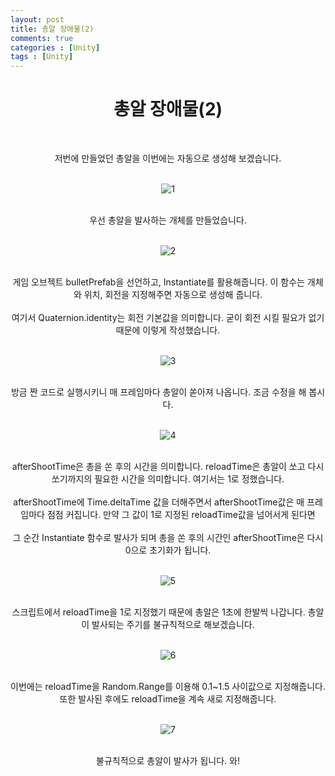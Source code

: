 ```yaml
---
layout: post
title: 총알 장애물(2)
comments: true
categories : [Unity]
tags : [Unity]
---
```

#  <center>총알 장애물(2)</center>
​ 
<center> 저번에 만들었던 총알을 이번에는 자동으로 생성해 보겠습니다.</center>
​    
<p align= "center">
  <img src="https://user-images.githubusercontent.com/82802067/121497256-36a7f400-ca16-11eb-9845-38388ad23cd3.PNG" alt="1"/>
</p>
​    
<center>우선 총알을 발사하는 개체를 만들었습니다.</center>
​    
<p align= "center">
  <img src="https://user-images.githubusercontent.com/82802067/121497403-60611b00-ca16-11eb-841a-b2578b3dd1ce.PNG" alt="2"/>
</p>
​    
<center>게임 오브젝트 bulletPrefab을 선언하고, Instantiate를 활용해줍니다. 이 함수는 개체와 위치, 회전을 지정해주면 자동으로 생성해 줍니다.</center>
​    
<center>여기서 Quaternion.identity는 회전 기본값을 의미합니다. 굳이 회전 시킬 필요가 없기 때문에 이렇게 작성했습니다.</center>
​ 
<p align= "center">
  <img src="https://user-images.githubusercontent.com/82802067/121497845-d06fa100-ca16-11eb-8637-641f60052baa.gif" alt="3"/>
</p>
​ 
<center>방금 짠 코드로 실행시키니 매 프레임마다 총알이 쏟아져 나옵니다. 조금 수정을 해 봅시다.</center>
​ 
<p align= "center">
  <img src="https://user-images.githubusercontent.com/82802067/121497965-eed59c80-ca16-11eb-9bdb-8d176ba14c35.PNG" alt="4"/>
</p>
​ 
<center>afterShootTime은 총을 쏜 후의 시간을 의미합니다. reloadTime은 총알이 쏘고 다시 쏘기까지의 필요한 시간을 의미합니다. 여기서는 1로 정했습니다.</center>
​ 
<center>afterShootTime에 Time.deltaTime 값을 더해주면서 afterShootTime값은 매 프레임마다 점점 커집니다. 만약 그 값이 1로 지정된 reloadTime값을 넘어서게 된다면</center>
​ 
<center>그 순간 Instantiate 함수로 발사가 되며 총을 쏜 후의 시간인 afterShootTime은 다시 0으로 초기화가 됩니다.</center>
​ 
<p align= "center">
  <img src="https://user-images.githubusercontent.com/82802067/121498464-66a3c700-ca17-11eb-9c54-d0bf4f0aecf4.gif" alt="5"/>
</p>
​ 
<center>스크립트에서 reloadTime을 1로 지정했기 때문에 총알은 1초에 한발씩 나갑니다. 총알이 발사되는 주기를 불규칙적으로 해보겠습니다.</center>
​  
<p align= "center">
  <img src="https://user-images.githubusercontent.com/82802067/121498653-9521a200-ca17-11eb-8be6-14710bc21a53.PNG" alt="6"/>
</p>
​ 
<center>이번에는 reloadTime을 Random.Range를 이용해 0.1~1.5 사이값으로 지정해줍니다. 또한 발사된 후에도 reloadTime을 계속 새로 지정해줍니다.</center>
​ 
<p align= "center">
  <img src="https://user-images.githubusercontent.com/82802067/121498812-c13d2300-ca17-11eb-98b6-37da7b86125d.gif" alt="7"/>
</p>
​ 
<center>불규칙적으로 총알이 발사가 됩니다. 와!</center>
​ 
